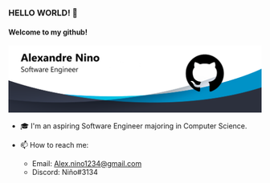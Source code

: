 ### HELLO WORLD! 👋
#### Welcome to my github!
![Welcome to my github!](https://github.com/AlexxNino/AlexxNino/blob/master/TestNewBanner.png)

- 🎓  I'm an aspiring Software Engineer majoring in Computer Science.

- 📫  How to reach me:
  - Email: Alex.nino1234@gmail.com
  - Discord: Niño#3134



<!--
**AlexxNino/AlexxNino** is a ✨ _special_ ✨ repository because its `README.md` (this file) appears on your GitHub profile.

Here are some ideas to get you started:

- 🔭 I’m currently working on ...
- 🌱 I’m currently learning ...
- 👯 I’m looking to collaborate on ...
- 🤔 I’m looking for help with ...
- 💬 Ask me about ...
- 📫 How to reach me: ...
- 😄 Pronouns: ...
- ⚡ Fun fact: ...
-->
